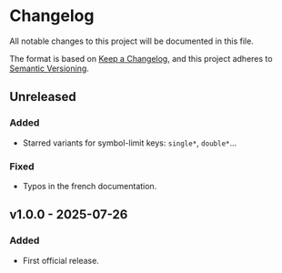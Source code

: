 # Changelog
All notable changes to this project will be documented in this file.

The format is based on [Keep a Changelog](https://keepachangelog.com/en/1.0.0/), and this project adheres to [Semantic Versioning](http://semver.org/spec/v2.0.0.html).

## Unreleased

### Added
- Starred variants for symbol-limit keys: `single*`, `double*`...

### Fixed 
- Typos in the french documentation.

## v1.0.0 - 2025-07-26

### Added
- First official release.